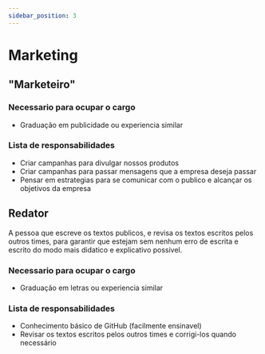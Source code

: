 ```yaml
---
sidebar_position: 3
---
```


# Marketing

## "Marketeiro"

### Necessario para ocupar o cargo

- Graduação em publicidade ou experiencia similar

### Lista de responsabilidades

- Criar campanhas para divulgar nossos produtos
- Criar campanhas para passar mensagens que a empresa deseja passar
- Pensar em estrategias para se comunicar com o publico e alcançar os objetivos da empresa

## Redator

A pessoa que escreve os textos publicos, e revisa os textos escritos pelos outros times, para garantir que estejam sem nenhum erro de escrita e escrito do modo mais didatico e explicativo possivel.

### Necessario para ocupar o cargo

- Graduação em letras ou experiencia similar

### Lista de responsabilidades

- Conhecimento básico de GitHub (facilmente ensinavel)
- Revisar os textos escritos pelos outros times e corrigi-los quando necessário
